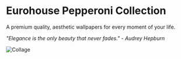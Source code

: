 # Eurohouse Pepperoni Collection
A premium quality, aesthetic wallpapers for every moment of your life.

_"Elegance is the only beauty that never fades." - Audrey Hepburn_

![Collage](https://github.com/eurohouse/pepperoni/blob/main/pepperoni.collage.png?raw=true)
